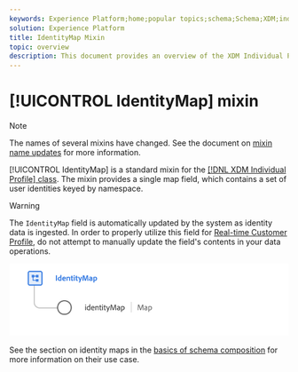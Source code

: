 ```yaml
---
keywords: Experience Platform;home;popular topics;schema;Schema;XDM;individual profile;fields;schemas;Schemas;identityMap;identity map;Identity map;Schema design;map;Map;union schema;union
solution: Experience Platform
title: IdentityMap Mixin
topic: overview
description: This document provides an overview of the XDM Individual Profile class.
---
```


# [!UICONTROL IdentityMap] mixin

>[!NOTE]
>
>The names of several mixins have changed. See the document on [mixin name updates](../name-updates.md) for more information.

[!UICONTROL IdentityMap] is a standard mixin for the [[!DNL XDM Individual Profile] class](../../classes/individual-profile.md). The mixin provides a single map field, which contains a set of user identities keyed by namespace.

>[!WARNING]
>
>The `IdentityMap` field is automatically updated by the system as identity data is ingested. In order to properly utilize this field for [Real-time Customer Profile](../../../profile/home.md), do not attempt to manually update the field's contents in your data operations.

<img src='../../images/mixins/identitymap.png' width=600 /><br />

See the section on identity maps in the [basics of schema composition](../../schema/composition.md#identityMap) for more information on their use case.